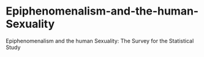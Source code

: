 # Epiphenomenalism-and-the-human-Sexuality
Epiphenomenalism and the human Sexuality: The Survey for the Statistical Study
